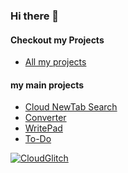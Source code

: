 ### Hi there 👋
#### Checkout my Projects 
 - <a href="https://github.com/CloudGlitch?tab=repositories">All my projects</a>
#### my main projects 
 - <a href="https://github.com/CloudGlitch/NewTabSearch">Cloud NewTab Search</a>
 - <a href="https://github.com/CloudGlitch/converter">Converter</a>
 - <a href="https://github.com/CloudGlitch/WritePad">WritePad</a>
 - <a href="https://github.com/CloudGlitch/ToDo">To-Do</a>

[![CloudGlitch](https://github.com/CloudGlitch)](https://github.com/CloudGlitch)



